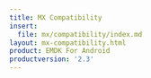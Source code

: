 ```yaml
---
title: MX Compatibility
insert:
  file: mx/compatibility/index.md
layout: mx-compatibility.html
product: EMDK For Android
productversion: '2.3'
---
```









